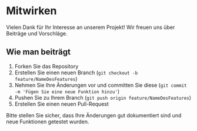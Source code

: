# Mitwirken

Vielen Dank für Ihr Interesse an unserem Projekt! Wir freuen uns über Beiträge und Vorschläge.

## Wie man beiträgt

1. Forken Sie das Repository
2. Erstellen Sie einen neuen Branch (`git checkout -b feature/NameDesFeatures`)
3. Nehmen Sie Ihre Änderungen vor und committen Sie diese (`git commit -m 'Fügen Sie eine neue Funktion hinzu'`)
4. Pushen Sie zu Ihrem Branch (`git push origin feature/NameDesFeatures`)
5. Erstellen Sie einen neuen Pull-Request

Bitte stellen Sie sicher, dass Ihre Änderungen gut dokumentiert sind und neue Funktionen getestet wurden.